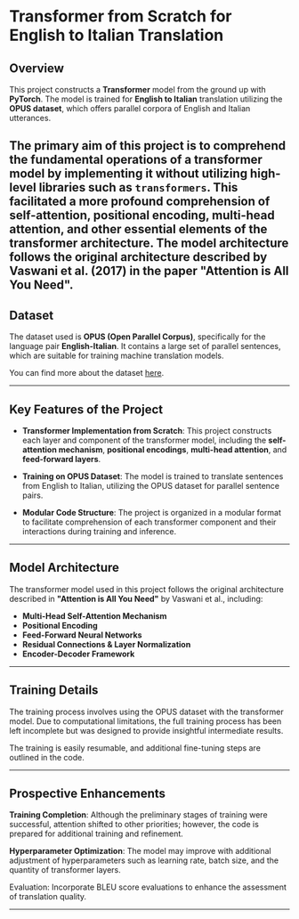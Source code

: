 # Transformer from Scratch for English to Italian Translation

## Overview

This project constructs a **Transformer** model from the ground up with **PyTorch**. The model is trained for **English to Italian** translation utilizing the **OPUS dataset**, which offers parallel corpora of English and Italian utterances.

The primary aim of this project is to comprehend the fundamental operations of a transformer model by implementing it without utilizing high-level libraries such as `transformers`. This facilitated a more profound comprehension of self-attention, positional encoding, multi-head attention, and other essential elements of the transformer architecture. The model architecture follows the original architecture described by Vaswani et al. (2017) in the paper "Attention is All You Need". 
---

## Dataset

The dataset used is **OPUS (Open Parallel Corpus)**, specifically for the language pair **English-Italian**. It contains a large set of parallel sentences, which are suitable for training machine translation models.

You can find more about the dataset [here](http://opus.nlpl.eu/).

---

## Key Features of the Project

- **Transformer Implementation from Scratch**: This project constructs each layer and component of the transformer model, including the **self-attention mechanism**, **positional encodings**, **multi-head attention**, and **feed-forward layers**.
  
- **Training on OPUS Dataset**: The model is trained to translate sentences from English to Italian, utilizing the OPUS dataset for parallel sentence pairs.

- **Modular Code Structure**: The project is organized in a modular format to facilitate comprehension of each transformer component and their interactions during training and inference.

---

## Model Architecture

The transformer model used in this project follows the original architecture described in **"Attention is All You Need"** by Vaswani et al., including:

- **Multi-Head Self-Attention Mechanism**
- **Positional Encoding**
- **Feed-Forward Neural Networks**
- **Residual Connections & Layer Normalization**
- **Encoder-Decoder Framework**

---

## Training Details

The training process involves using the OPUS dataset with the transformer model. Due to computational limitations, the full training process has been left incomplete but was designed to provide insightful intermediate results.

The training is easily resumable, and additional fine-tuning steps are outlined in the code.

---

## Prospective Enhancements
**Training Completion**: Although the preliminary stages of training were successful, attention shifted to other priorities; however, the code is prepared for additional training and refinement.

**Hyperparameter Optimization**: The model may improve with additional adjustment of hyperparameters such as learning rate, batch size, and the quantity of transformer layers.

Evaluation: Incorporate BLEU score evaluations to enhance the assessment of translation quality.

---

